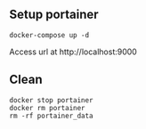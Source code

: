 ## Setup portainer
```
docker-compose up -d
```

Access url at http://localhost:9000


## Clean
```
docker stop portainer
docker rm portainer
rm -rf portainer_data
```